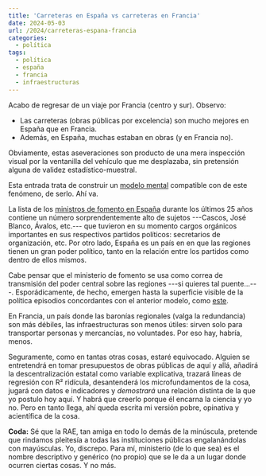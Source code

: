 ```yaml
---
title: 'Carreteras en España vs carreteras en Francia'
date: 2024-05-03
url: /2024/carreteras-espana-francia
categories:
  - política
tags:
  - política
  - españa
  - francia
  - infraestructuras
---
```


Acabo de regresar de un viaje por Francia (centro y sur). Observo:
- Las carreteras (obras públicas por excelencia) son mucho mejores en España que en Francia.
- Además, en España, muchas estaban en obras (y en Francia no).

Obviamente, estas aseveraciones son producto de una mera inspección visual por la ventanilla del vehículo que me desplazaba, sin pretensión alguna de validez estadístico-muestral.

Esta entrada trata de construir un
[modelo mental](/2024/modelos-mentales/)
compatible con de este fenómeno, de serlo. Ahí va.

La lista de los
[ministros de fomento en España](https://es.wikipedia.org/wiki/Anexo:Ministros_de_Fomento_de_Espa%C3%B1a)
durante los últimos 25 años contiene un número sorprendentemente alto de sujetos ---Cascos, José Blanco, Ávalos, etc.--- que tuvieron en su momento cargos orgánicos importantes en sus respectivos partidos políticos: secretarios de organización, etc. Por otro lado, España es un país en en que las regiones tienen un gran poder político, tanto en la relación entre los partidos como dentro de ellos mismos.

Cabe pensar que el ministerio de fomento se usa como correa de transmisión del poder central sobre las regiones ---si quieres tal puente...---. Esporádicamente, de hecho, emergen hasta la superficie visible de la política episodios concordantes con el anterior modelo, como
[este](https://www.20minutos.es/noticia/5221007/0/alcalde-socialista-leon-amenazado-asesor-abalos-era-casi-amenaza-propio-ministerio-ministro/).

En Francia, un país donde las baronías regionales (valga la redundancia) son más débiles, las infraestructuras son menos útiles: sirven solo para transportar personas y mercancías, no voluntades. Por eso hay, habría, menos.

Seguramente, como en tantas otras cosas, estaré equivocado. Alguien se entretendrá en tomar presupuestos de obras públicas de aquí y allá, añadirá la descentralización estatal como variable explicativa, trazará líneas de regresión con R² ridícula, desantenderá los microfundamentos de la cosa, jugará con datos e indicadores y _demostrará_ una relación distinta de la que yo postulo hoy aquí. Y habrá que creerlo porque él encarna la ciencia y yo no. Pero en tanto llega, ahí queda escrita mi versión pobre, opinativa y acientífica de la cosa.

**Coda:** Sé que la RAE, tan amiga en todo lo demás de la minúscula, pretende que rindamos pleitesía a todas las instituciones públicas engalanándolas con mayúsculas. Yo, discrepo. Para mí, ministerio (de lo que sea) es el nombre descriptivo y genérico (no propio) que se le da a un lugar donde ocurren ciertas cosas. Y no más.
